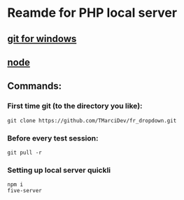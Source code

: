 # Reamde for PHP local server

## [git for windows](https://gitforwindows.org/)

## [node](https://nodejs.org/en/)

## Commands:

### First time git (to the directory you like):

`git clone https://github.com/TMarciDev/fr_dropdown.git`

### Before every test session:

`git pull -r`

### Setting up local server quickli

```
npm i
five-server
```
